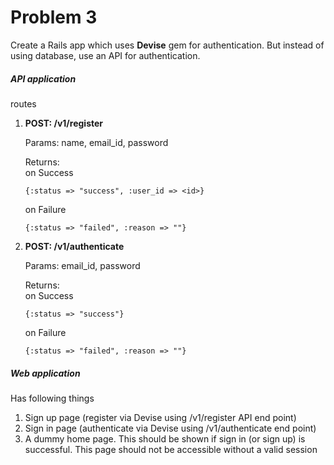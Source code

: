 Problem 3
===
Create a Rails app which uses **Devise** gem for authentication. But instead of using database, use an API for authentication.

##### API application
routes

1. **POST: /v1/register**

   Params: name, email_id, password

   Returns:  
   on Success  
   ```
   {:status => "success", :user_id => <id>}
   ```  
   on Failure  
   ```
   {:status => "failed", :reason => ""}
   ```  

2. **POST: /v1/authenticate**

   Params: email_id, password

   Returns:  
   on Success  
   ```
   {:status => "success"}
   ```  
   on Failure  
   ```
   {:status => "failed", :reason => ""}   
   ```  

##### Web application

Has following things  

1. Sign up page (register via Devise using /v1/register API end point)
2. Sign in page (authenticate via Devise using /v1/authenticate end point)
3. A dummy home page. This should be shown if sign in (or sign up) is successful. This page should not be accessible without a valid session
